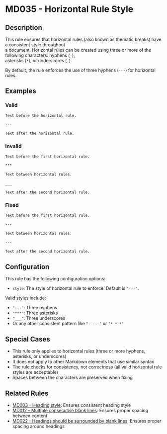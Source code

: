 # MD035 - Horizontal Rule Style

## Description

This rule ensures that horizontal rules (also known as thematic breaks) have a consistent style throughout  
a document. Horizontal rules can be created using three or more of the following characters: hyphens (`-`),  
asterisks (`*`), or underscores (`_`).

By default, the rule enforces the use of three hyphens (`---`) for horizontal rules.

<!-- rumdl-disable MD035 -->

## Examples

### Valid

```markdown
Text before the horizontal rule.

---

Text after the horizontal rule.
```

### Invalid

```markdown
Text before the first horizontal rule.

***

Text between horizontal rules.

___

Text after the second horizontal rule.
```

### Fixed

```markdown
Text before the first horizontal rule.

---

Text between horizontal rules.

---

Text after the second horizontal rule.
```

<!-- rumdl-enable MD035 -->

## Configuration

This rule has the following configuration options:

- `style`: The style of horizontal rule to enforce. Default is `"---"`.

Valid styles include:

- `"---"`: Three hyphens
- `"***"`: Three asterisks
- `"___"`: Three underscores
- Or any other consistent pattern like `"- - -"` or `"* * *"`

## Special Cases

- This rule only applies to horizontal rules (three or more hyphens, asterisks, or underscores)
- It does not apply to other Markdown elements that use similar syntax
- The rule checks for consistency, not correctness (all valid horizontal rule styles are acceptable)
- Spaces between the characters are preserved when fixing

## Related Rules

- [MD003 - Heading style](md003.md): Ensures consistent heading style
- [MD012 - Multiple consecutive blank lines](md012.md): Ensures proper spacing between content
- [MD022 - Headings should be surrounded by blank lines](md022.md): Ensures proper spacing around headings
